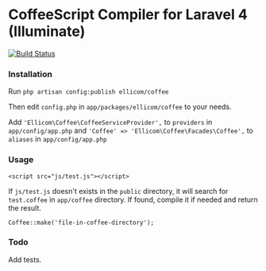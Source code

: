 # CoffeeScript Compiler for Laravel 4 (Illuminate)

[![Build Status](https://travis-ci.org/Ellicom/coffee.png)](https://travis-ci.org/Ellicom/coffee)

### Installation

Run `php artisan config:publish ellicom/coffee`

Then edit `config.php` in `app/packages/ellicom/coffee` to your needs.

Add `'Ellicom\Coffee\CoffeeServiceProvider',` to `providers` in `app/config/app.php`
and `'Coffee' => 'Ellicom\Coffee\Facades\Coffee',` to `aliases` in `app/config/app.php`

### Usage

    <script src="js/test.js"></script>

If `js/test.js` doesn't exists in the `public` directory, it will search for `test.coffee` in `app/coffee` directory.
If found, compile it if needed and return the result.

    Coffee::make('file-in-coffee-directory');


### Todo

Add tests.